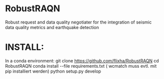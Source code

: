 # RobustRAQN
Robust request and data quality negotiater for the integration of seismic data quality metrics and earthquake detection

# INSTALL:

In a conda environment:
git clone https://github.com/flixha/RobustRAQN
cd RobustRAQN
conda install --file requirements.txt
( wcmatch muss evtl. mit pip installiert werden)
python setup.py develop

